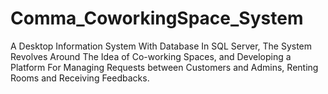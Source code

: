 # Comma_CoworkingSpace_System
A Desktop Information System With Database In SQL Server, The System Revolves Around The Idea of Co-working Spaces, and Developing a Platform For Managing Requests between Customers and Admins, Renting Rooms and Receiving Feedbacks.
